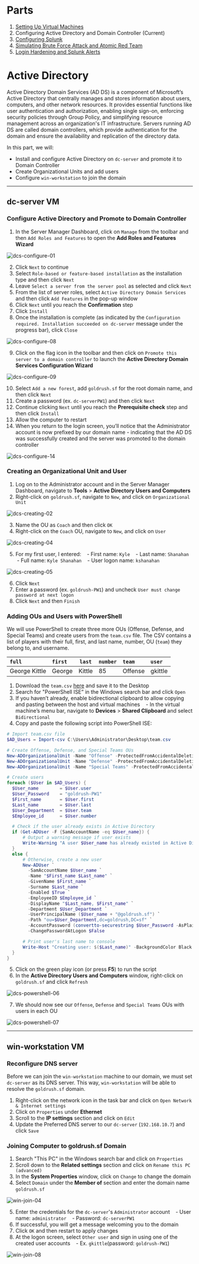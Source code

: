 # Parts
1. [Setting Up Virtual Machines](https://github.com/larryn-tech/homelab/blob/main/01-vm_setup.md)
2. Configuring Active Directory and Domain Controller (Current)
3. [Configuring Splunk](https://github.com/larryn-tech/homelab/blob/main/03-splunk_configuration.md)
4. [Simulating Brute Force Attack and Atomic Red Team](https://github.com/larryn-tech/homelab/blob/main/04-attack.md)
5. [Login Hardening and Splunk Alerts](https://github.com/larryn-tech/homelab/blob/main/05-login_hardening.md)

# Active Directory
Active Directory Domain Services (AD DS) is a component of Microsoft’s Active Directory that centrally manages and stores information about users, computers, and other network resources. It provides essential functions like user authentication and authorization, enabling single sign-on, enforcing security policies through Group Policy, and simplifying resource management across an organization's IT infrastructure. Servers running AD DS are called domain controllers, which provide authentication for the domain and ensure the availability and replication of the directory data.

In this part, we will:
- Install and configure Active Directory on `dc-server` and promote it to Domain Controller
- Create Organizational Units and add users
- Configure `win-workstation` to join the domain

---

## dc-server VM
### Configure Active Directory and Promote to Domain Controller
1. In the Server Manager Dashboard, click on `Manage` from the toolbar and then `Add Roles and Features` to open the **Add Roles and Features Wizard**

![dcs-configure-01]

2. Click `Next` to continue
3. Select `Role-based or feature-based installation` as the installation type and then click `Next`
4. Leave `Select a server from the server pool` as selected and click `Next`
5. From the list of server roles, select `Active Directory Domain Services` and then click `Add Features` in the pop-up window
6. Click `Next` until you reach the **Confirmation** step
7. Click `Install`
8. Once the installation is complete (as indicated by the `Configuration required. Installation succeeded on dc-server` message under the progress bar), click `Close`

![dcs-configure-08]

9. Click on the flag icon in the toolbar and then click on `Promote this server to a domain controller` to launch the **Active Directory Domain Services Configuration Wizard**

![dcs-configure-09]

10. Select `Add a new forest`, add `goldrush.sf` for the root domain name, and then click `Next`
11. Create a password (ex. `dc-serverPW1`) and then click `Next`
12. Continue clicking `Next` until you reach the **Prerequisite check** step and then click `Install`
13. Allow the computer to restart
14. When you return to the login screen, you’ll notice that the Administrator account is now prefixed by our domain name - indicating that the AD DS was successfully created and the server was promoted to the domain controller

![dcs-configure-14]

### Creating an Organizational Unit and User
1. Log on to the Administrator account and in the Server Manager Dashboard, navigate to **Tools** > **Active Directory Users and Computers**
2. Right-click on `goldrush.sf`, navigate to `New`, and click on `Organizational Unit`

![dcs-creating-02]

3. Name the OU as `Coach` and then click `OK`
4. Right-click on the `Coach` OU, navigate to `New`, and click on `User`

![dcs-creating-04]

5. For my first user, I entered:
   - First name: `Kyle`
   - Last name: `Shanahan`
   - Full name: `Kyle Shanahan`
   - User logon name: `kshanahan`

![dcs-creating-05]

6. Click `Next`
7. Enter a password (ex. `goldrush-PW1`) and uncheck `User must change password at next logon`
8. Click `Next` and then `Finish`

### Adding OUs and Users with PowerShell
We will use PowerShell to create three more OUs (Offense, Defense, and Special Teams) and create users from the `team.csv` file. The CSV contains a list of players with their full, first, and last name, number, OU (`team`) they belong to, and username.

| `full` | `first` | `last` | `number` | `team` | `user` |
|:----|:---|:---:|:---|:---|:---|
| George Kittle | George | Kittle | 85 | Offense | gkittle |

1. Download the `team.csv` [here](https://github.com/larryn-tech/homelab/blob/main/resources/team.csv) and save it to the Desktop
2. Search for "PowerShell ISE” in the Windows search bar and click `Open`
3. If you haven’t already, enable bidirectional clipboard to allow copying and pasting between the host and virtual machines
   - In the virtual machine’s menu bar, navigate to **Devices** > **Shared Clipboard** and select `Bidirectional`
4. Copy and paste the following script into PowerShell ISE:

```powershell
# Import team.csv file
$AD_Users = Import-csv C:\Users\Administrator\Desktop\team.csv

# Create Offense, Defense, and Special Teams OUs
New-ADOrganizationalUnit -Name "Offense" -ProtectedFromAccidentalDeletion $False
New-ADOrganizationalUnit -Name "Defense" -ProtectedFromAccidentalDeletion $False
New-ADOrganizationalUnit -Name "Special Teams" -ProtectedFromAccidentalDeletion $False

# Create users
foreach ($User in $AD_Users) {
  $User_name		= $User.user
  $User_Password	= "goldrush-PW1"
  $First_name		= $User.first
  $Last_name		= $User.last
  $User_Department	= $User.team
  $Employee_id		= $User.number

  # Check if the user already exists in Active Directory
  if (Get-ADUser -F {SamAccountName -eq $User_name}) {
      # Output a warning message if user exists
      Write-Warning "A user $User_name has already existed in Active Directory."
  }
  else {
      # Otherwise, create a new user
      New-ADUser `
      	-SamAccountName $User_name `
      	-Name "$First_name $Last_name" `
      	-GivenName $First_name `
      	-Surname $Last_name `
      	-Enabled $True `
      	-EmployeeID $Employee_id `
      	-DisplayName "$Last_name, $First_name" `
      	-Department $User_Department `
      	-UserPrincipalName ($User_name + "@goldrush.sf") `
      	-Path "ou=$User_Department,dc=goldrush,DC=sf" `
      	-AccountPassword (convertto-securestring $User_Password -AsPlainText -Force) `
      	-ChangePasswordAtLogon $False

      # Print user's last name to console
      Write-Host "Creating user: $($Last_name)" -BackgroundColor Black -ForegroundColor cyan
  }
}
```

5. Click on the green play icon (or press **F5**) to run the script
6. In the **Active Directory Users and Computers** window, right-click on `goldrush.sf` and click `Refresh`

![dcs-powershell-06]

7. We should now see our `Offense`, `Defense` and `Special Teams` OUs with users in each OU

![dcs-powershell-07]

---

## win-workstation VM

### Reconfigure DNS server
Before we can join the `win-workstation` machine to our domain, we must set `dc-server` as its DNS server. This way, `win-workstation` will be able to resolve the `goldrush.sf` domain.

1. Right-click on the network icon in the task bar and click on `Open Network & Internet settings`
2. Click on `Properties` under **Ethernet**
3. Scroll to the **IP settings** section and click on `Edit`
4. Update the Preferred DNS server to our `dc-server` (`192.168.10.7`) and click `Save`

### Joining Computer to goldrush.sf Domain

1. Search "This PC" in the Windows search bar and click on `Properties`
2. Scroll down to the **Related settings** section and click on `Rename this PC (advanced)`
3. In the **System Properties** window, click on `Change` to change the domain
4. Select `Domain` under the **Member of** section and enter the domain name `goldrush.sf`

![win-join-04]

5. Enter the credentials for the `dc-server`'s `Administrator` account
   - User name: `administrator`
   - Password: `dc-serverPW1`
6. If successful, you will get a message welcoming you to the domain
7. Click `OK` and then restart to apply changes
8. At the logon screen, select `Other user` and sign in using one of the created user accounts
   - Ex. `gkittle`(password: `goldrush-PW1`)

![win-join-08]



[dcs-configure-01]: ./img/02/ad-dcs-configure-01.png
[dcs-configure-08]: ./img/02/ad-dcs-configure-08.png
[dcs-configure-09]: ./img/02/ad-dcs-configure-09.png
[dcs-configure-14]: ./img/02/ad-dcs-configure-14.png
[dcs-creating-02]: ./img/02/ad-dcs-creating-02.png
[dcs-creating-04]: ./img/02/ad-dcs-creating-04.png
[dcs-creating-05]: ./img/02/ad-dcs-creating-05.png
[dcs-powershell-06]: ./img/02/ad-dcs-powershell-06.png
[dcs-powershell-07]: ./img/02/ad-dcs-powershell-07.png
[win-join-04]: ./img/02/ad-win-join-04.png
[win-join-08]: ./img/02/ad-win-join-08.png